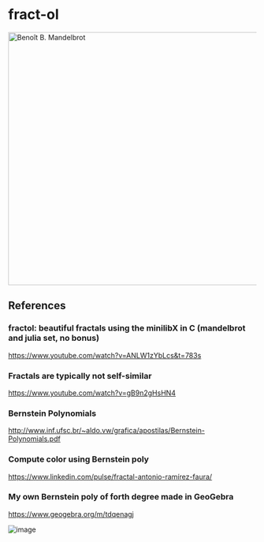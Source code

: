 # fract-ol
<img class="aligncenter size-large wp-image-3831 img-responsive" 
src="https://www2.ufjf.br/fractalize/wp-content/uploads/sites/229/2021/03/I1P3-e1620060325694-768x405.jpg" 
title="Benoît B. Mandelbrot" 
width="1024" 
height="513">

## References
### fractol: beautiful fractals using the minilibX in C (mandelbrot and julia set, no bonus)
https://www.youtube.com/watch?v=ANLW1zYbLcs&t=783s

### Fractals are typically not self-similar
https://www.youtube.com/watch?v=gB9n2gHsHN4

### Bernstein Polynomials
http://www.inf.ufsc.br/~aldo.vw/grafica/apostilas/Bernstein-Polynomials.pdf

### Compute color using Bernstein poly
https://www.linkedin.com/pulse/fractal-antonio-ramírez-faura/

### My own Bernstein poly of forth degree made in GeoGebra
https://www.geogebra.org/m/tdqenagj

![image](https://game.42sp.org.br/static/assets/achievements/fract-olm.png)
